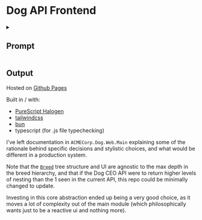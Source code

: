 # Dog API Frontend

<details>
<summary>

## Prompt

</summary>

See https://dog.ceo/dog-api/documentation/ for general Api documentation. Write a small frontend application that

- Can be in one of two basic user interface states.
  - Dog Breed List
    - Loads the list of dog breeds/sub-breeds if not already loaded dog.ceo/api/breeds/list/all
    - Displays the list of breeds with sub-breed names displayed. The display styling need not be fancy but the list should be sorted alphabetically.
    - The user can transition to Dog Breed Details by clicking on a specific breed in the list.
  - Dog Breed Details
    - The user can return to the Dog Breed List state.
    - Loads image list from dog.ceo/api/breed/{breed}/images. A specific breed should be loaded at most once per session.
    - Displays the total number of images for the breed.
    - Displays 20 images at a time
    - Allows the user to page forward and backward with Previous and Back buttons. The buttons should only be enabled when appropriate.
- General Notes
  - Make a call to the underlying Api for a specific Url only once per application session / instance. The same data should not be fetched twice for the same run of the application so be certain to model that.
  - Always indicate to the user when data is loading and disallow interactions while loading.
  - Do not worry about fancy styling.
  - In a real application these states would be represented as routes but that complexity has been excluded here to reduce the burden of plumbing code.

</details>

## Output

Hosted on [Github Pages](https://cakekindel.github.io/panoramic-exercise-02/)

Built in / with:

- [PureScript Halogen](https://github.com/purescript-halogen/purescript-halogen)
- [tailwindcss](https://tailwindcss.com)
- [bun](https://bun.sh)
- typescript (for .js file typechecking)

I've left documentation in `ACMECorp.Dog.Web.Main` explaining some of the rationale
behind specific decisions and stylistic choices, and what would be different in a production system.

Note that the [`Breed`](./src/Dog.Breed.purs) tree structure and UI are agnostic to the max
depth in the breed hierarchy, and that if the Dog CEO API were to return higher levels of nesting
than the 1 seen in the current API, this repo could be minimally changed to update.

Investing in this core abstraction ended up being a very good choice, as it moves a lot of complexity
out of the main module (which philosophically wants just to be a reactive ui and nothing more).
